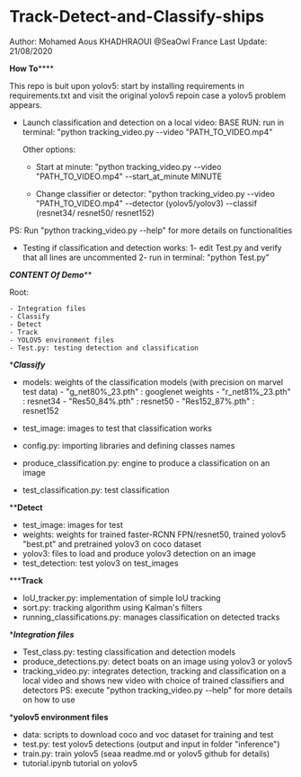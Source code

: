 # Track-Detect-and-Classify-ships

Author: Mohamed Aous KHADHRAOUI @SeaOwl France
Last Update: 21/08/2020

**********How To**************

This repo is buit upon yolov5: start by installing requirements in requirements.txt and visit the original yolov5 repoin case a yolov5 problem appears.

- Launch classification and detection on a local video:
	BASE RUN: run in terminal:
		"python tracking_video.py --video "PATH_TO_VIDEO.mp4"
	
  Other options:
	- Start at minute:
	"python tracking_video.py --video "PATH_TO_VIDEO.mp4" --start_at_minute MINUTE
	
	- Change classifier or detector:
	"python tracking_video.py --video "PATH_TO_VIDEO.mp4" --detector (yolov5/yolov3) 		--classif (resnet34/ resnet50/ resnet152)
	
PS: Run "python tracking_video.py --help" for more details on functionalities
- Testing if classification and detection works:
	1- edit Test.py and verify that all lines are uncommented
	2- run in terminal: "python Test.py"



*******CONTENT Of Demo*********

Root:

	- Integration files
	- Classify
	- Detect
	- Track
	- YOLOV5 environment files
	- Test.py: testing detection and classification

************Classify***********

- models: weights of the classification models (with precision 
	on marvel test data)
		- "g_net80%_23.pth" : googlenet weights
		- "r_net81%_23.pth" : resnet34 
		- "Res50_84%.pth" : resnet50
		- "Res152_87%.pth" : resnet152


- test_image: images to test that classification works
- config.py: importing libraries and defining classes names
- produce_classification.py: engine to produce a classification
on an image
- test_classification.py: test classification

**************Detect************

- test_image: images for test
- weights: weights for trained faster-RCNN FPN/resnet50, trained 
yolov5 "best.pt" and pretrained yolov3 on coco dataset
- yolov3: files to load and produce yolov3 detection on an image
- test_detection: test yolov3 on test_images

***************Track************

- IoU_tracker.py: implementation of simple IoU tracking
- sort.py: tracking algorithm using Kalman's filters
- running_classifications.py: manages classification on detected tracks

********Integration files*******

- Test_class.py: testing classification and detection models
- produce_detections.py: detect boats on an image using yolov3
or yolov5
- tracking_video.py: integrates detection, tracking and classification
on a local video and shows new video with choice of trained classifiers
and detectors
PS: execute "python tracking_video.py --help" for more details on how to use

*****yolov5 environment files****

- data: scripts to download coco and voc dataset for training and test
- test.py: test yolov5 detections (output and input in folder "inference")
- train.py: train yolov5 (seaa readme.md or yolov5 github for details)
- tutorial.ipynb tutorial on yolov5
